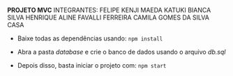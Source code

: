 **PROJETO MVC**
INTEGRANTES: 
 FELIPE KENJI MAEDA KATUKI 
 BIANCA SILVA HENRIQUE 
 ALINE FAVALLI FERREIRA 
 CAMILA GOMES DA SILVA CASA

 - Baixe todas as dependências usando:
  `npm install`
  
 - Abra a pasta *database* e crie o banco de dados usando o arquivo *db.sql*
 - Depois disso, basta iniciar o projeto com:
 `npm start`
